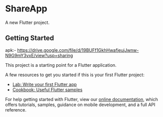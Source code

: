 # ShareApp

A new Flutter project.

## Getting Started

apk:-
https://drive.google.com/file/d/19BUFf1GkhHwafjeujJwnw-N9G9mY3vxE/view?usp=sharing

This project is a starting point for a Flutter application.

A few resources to get you started if this is your first Flutter project:

- [Lab: Write your first Flutter app](https://flutter.dev/docs/get-started/codelab)
- [Cookbook: Useful Flutter samples](https://flutter.dev/docs/cookbook)

For help getting started with Flutter, view our
[online documentation](https://flutter.dev/docs), which offers tutorials,
samples, guidance on mobile development, and a full API reference.
